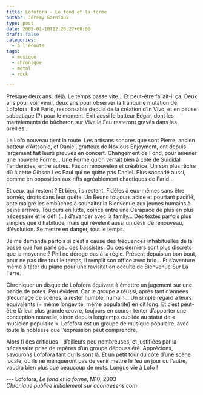 ```yaml
---
title: Lofofora - Le fond et la forme
author: Jérémy Garniaux
type: post
date: 2005-01-10T12:20:27+00:00
draft: false
categories:
  - à l'écoute
tags:
  - musique
  - chronique
  - metal
  - rock

---
```

Presque deux ans, déjà. Le temps passe vite… Et peut-être fallait-il ça. Deux ans pour voir venir, deux ans pour observer la tranquille mutation de Lofofora. Exit Farid, responsable depuis de la création d’In Vivo, et en pause sabbatique (?) pour le moment. Exit aussi le batteur Edgar, dont les martèlements de bûcheron sur Vive le Feu resteront gravés dans les oreilles…

Le Lofo nouveau tient la route. Les artisans sonores que sont Pierre, ancien batteur d’Artsonic, et Daniel, gratteux de Noxious Enjoyment, ont depuis largement fait leurs preuves en concert. Changement de Fond, pour amener une nouvelle Forme… Une Forme qu’on verrait bien à côté de Suicidal Tendencies, entre autres. Fusion renouvelée et créatrice. Un son plus rêche dû à cette Gibson Les Paul qui ne quitte pas Daniel. Plus saccadé aussi, comme en opposition aux riffs agréablement chaotiques de Farid...

Et ceux qui restent ? Et bien, ils restent. Fidèles à eux-mêmes sans être bornés, droits dans leur quête. Un Reuno toujours acide et pourtant pacifié, apte malgré les embûches à souhaiter la Bienvenue aux jeunes humains à peine arrivés. Toujours en lutte, coincé entre une Carapace de plus en plus nécessaire et le défi (…) d’avancer avec la family… Des textes parfois plus simples que d’habitude, mais qui révèlent aussi un désir de renouveau, d’évolution. Se mettre en danger, tout le temps.

Je me demande parfois si c’est à cause des fréquences inhabituelles de la basse que l’on parle peu des bassistes. Ou ces derniers sont plus discrets que la moyenne ? Phil ne déroge pas à la règle. Présent depuis un bon bout, pour ne pas dire tout le temps, il remplit son office avec brio… Et s’aventure même à tâter du piano pour une revisitation occulte de Bienvenue Sur La Terre.

Chroniquer un disque de Lofofora équivaut à émettre un jugement sur une bande de potes. Peu évident. Car le groupe a réussi, après tant d’années d’écumage de scènes, à rester humble, humain… Un simple regard à leurs équivalents (= même longévité, même popularité) en dit long. Et c’est peut-être là leur plus grande œuvre, toujours en cours : tenter d’apporter une conception nouvelle, sinon depuis longtemps oubliée au statut de « musicien populaire ». Lofofora est un groupe de musique populaire, avec toute la noblesse que l’expression peut comprendre.

Alors fi des critiques – d’ailleurs peu nombreuses, et justifiées par la nécessaire prise de repères d’un groupe dépoussiéré. Apprécions, savourons Lofofora tant qu’ils sont là. Et un petit tour du côté d’une scène locale, où ils ne manqueront pas de venir mettre le feu un jour ou l’autre, vaudra bien plus que beaucoup de mots. Longue vie à Lofo !

--- Lofofora, _Le fond et la forme_, M10, 2003  
_Chronique publiée initialement sur acontresens.com_